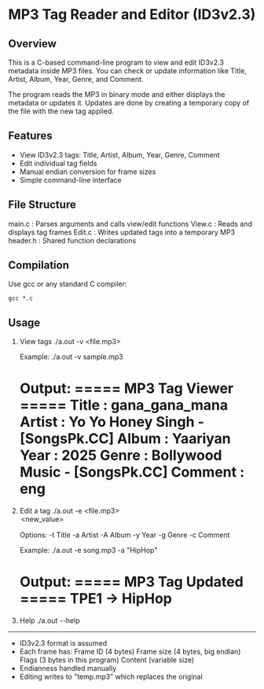 MP3 Tag Reader and Editor (ID3v2.3)
===================================

Overview 
--------
This is a C-based command-line program to view and edit ID3v2.3 
metadata inside MP3 files. You can check or update information 
like Title, Artist, Album, Year, Genre, and Comment.

The program reads the MP3 in binary mode and either displays 
the metadata or updates it. Updates are done by creating a 
temporary copy of the file with the new tag applied.

Features
--------
- View ID3v2.3 tags: Title, Artist, Album, Year, Genre, Comment
- Edit individual tag fields
- Manual endian conversion for frame sizes
- Simple command-line interface

File Structure
--------------
main.c     : Parses arguments and calls view/edit functions
View.c     : Reads and displays tag frames
Edit.c     : Writes updated tags into a temporary MP3
header.h   : Shared function declarations

Compilation
-----------
Use gcc or any standard C compiler:

    gcc *.c

Usage
-----
1. View tags
   ./a.out -v <file.mp3>

   Example:
   ./a.out -v sample.mp3

   Output:
   ===== MP3 Tag Viewer =====
   Title   : gana_gana_mana 
   Artist  : Yo Yo Honey Singh - [SongsPk.CC]
   Album   : Yaariyan
   Year    : 2025
   Genre   : Bollywood Music - [SongsPk.CC]
   Comment : eng
   ==========================

2. Edit a tag
   ./a.out -e <file.mp3> <option> <new_value>

   Options:
     -t   Title
     -a   Artist
     -A   Album
     -y   Year
     -g   Genre
     -c   Comment

   Example:
   ./a.out -e song.mp3 -a "HipHop"

   Output:
   ===== MP3 Tag Updated =====
   TPE1 -> HipHop
   ===========================

3. Help
   ./a.out --help

---------------
- ID3v2.3 format is assumed
- Each frame has:
    Frame ID (4 bytes)
    Frame size (4 bytes, big endian)
    Flags (3 bytes in this program)
    Content (variable size)
- Endianness handled manually
- Editing writes to "temp.mp3" which replaces the original

